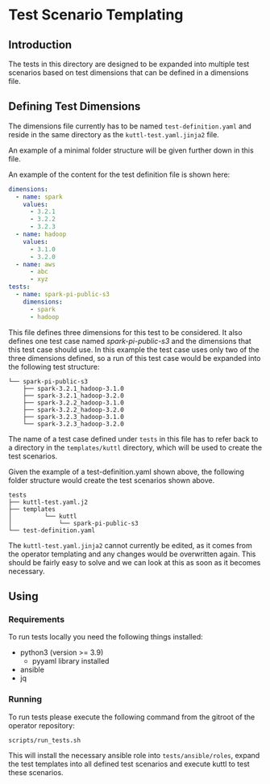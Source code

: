 # Test Scenario Templating

## Introduction

The tests in this directory are designed to be expanded into multiple test scenarios based on test dimensions that can be defined in a dimensions file.

## Defining Test Dimensions

The dimensions file currently has to be named `test-definition.yaml` and reside in the same directory as the `kuttl-test.yaml.jinja2` file.

An example of a minimal folder structure will be given further down in this file.

An example of the content for the test definition file is shown here:

````yaml
dimensions:
  - name: spark
    values:
      - 3.2.1
      - 3.2.2
      - 3.2.3
  - name: hadoop
    values:
      - 3.1.0
      - 3.2.0
  - name: aws
      - abc
      - xyz
tests:
  - name: spark-pi-public-s3
    dimensions:
      - spark
      - hadoop
````

This file defines three dimensions for this test to be considered.
It also defines one test case named _spark-pi-public-s3_ and the dimensions that this test case should use.
In this example the test case uses only two of the three dimensions defined, so a run of this test case would be expanded into the following test structure:

````text
└── spark-pi-public-s3
    ├── spark-3.2.1_hadoop-3.1.0
    ├── spark-3.2.1_hadoop-3.2.0
    ├── spark-3.2.2_hadoop-3.1.0
    ├── spark-3.2.2_hadoop-3.2.0
    ├── spark-3.2.3_hadoop-3.1.0
    └── spark-3.2.3_hadoop-3.2.0
````

The name of a test case defined under `tests` in this file has to refer back to a directory in the `templates/kuttl` directory, which will be used to create the test scenarios.

Given the example of a test-definition.yaml shown above, the following folder structure would create the test scenarios shown above.

````text
tests
├── kuttl-test.yaml.j2
├── templates
│         └── kuttl
│             └── spark-pi-public-s3
└── test-definition.yaml
````

The `kuttl-test.yaml.jinja2` cannot currently be edited, as it comes from the operator templating and any changes would be overwritten again.
This should be fairly easy to solve and we can look at this as soon as it becomes necessary.

## Using

### Requirements

To run tests locally you need the following things installed:

- python3 (version >= 3.9)
  - pyyaml library installed
- ansible
- jq

### Running

To run tests please execute the following command from the gitroot of the operator repository:

`scripts/run_tests.sh`

This will install the necessary ansible role into `tests/ansible/roles`, expand the test templates into all defined test scenarios and execute kuttl to test these scenarios.
